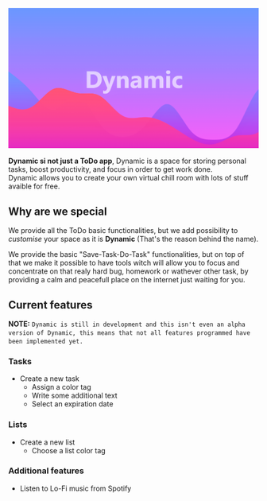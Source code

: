 ![](img/Dynamic_presentation.png)
<!-- green: #89e4a2 -->

__Dynamic si not just a ToDo app__, Dynamic is a space for storing personal tasks, boost productivity, and focus in order to get work done.  
Dynamic allows you to create your own virtual chill room with lots of stuff avaible for free.

## Why are we special

We provide all the ToDo basic functionalities, but we add possibility to _customise_ your space as it is __Dynamic__ (That's the reason behind the name).

We provide the basic "Save-Task-Do-Task" functionalities, but on top of that we make it possible to have tools witch will allow you to focus and concentrate on that realy hard bug, homework or wathever other task, by providing a calm and peacefull place on the internet just waiting for you.

## Current features

__NOTE:__ `Dynamic is still in development and this isn't even an alpha version of Dynamic, this means that not all features programmed have been implemented yet.`

### Tasks
- Create a new task
    - Assign a color tag
    - Write some additional text
    - Select an expiration date
### Lists
- Create a new list
    - Choose a list color tag
### Additional features
- Listen to Lo-Fi music from Spotify